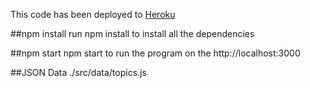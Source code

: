 This code has been deployed to [Heroku](https://tranquil-depths-66755.herokuapp.com/)

##npm install
run npm install to install all the dependencies

##npm start
npm start to run the program on the http://localhost:3000

##JSON Data
./src/data/topics.js